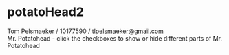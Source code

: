 # potatoHead2

Tom Pelsmaeker / 10177590 / tlpelsmaeker@gmail.com <br/>
Mr. Potatohead - click the checkboxes to show or hide different parts of Mr. Potatohead
